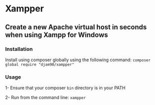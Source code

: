 # Xampper
## Create a new Apache virtual host in seconds when using Xampp for Windows

### Installation
Install using composer globally using the following command:
`composer global require "djam90/xampper"`

### Usage
1- Ensure that your composer `bin` directory is in your PATH

2- Run from the command line: `xampper`